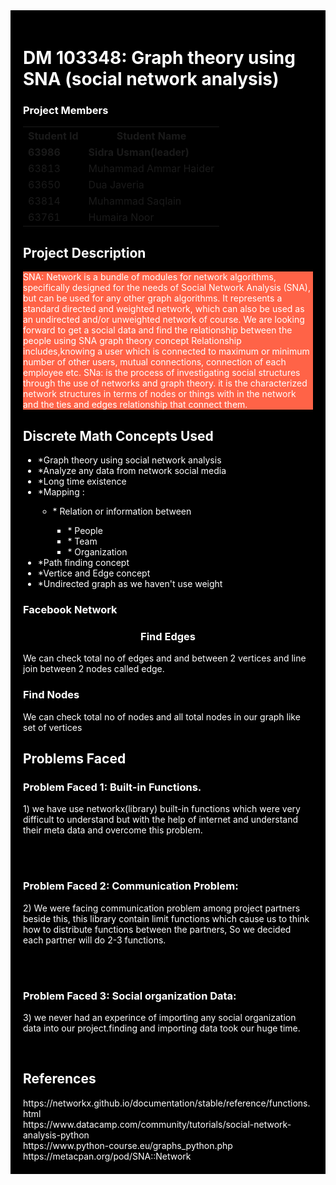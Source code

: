 <!DOCTYPE html>
<html>
<head>
</head>
<body>
     <div style="background-color:black;color:white;padding:20px;">
          <h1> DM 103348: Graph theory using SNA (social network analysis) </h1>
     <h3> Project Members </h3>
          <table style="width:100%">
  <tr>
    <th>Student Id</th>
    <th>Student Name</th> 
  </tr>
  <tr>
       <td><b>63986</b></td>
       <td><b>Sidra Usman(leader)</b></td>
  </tr>
  <tr>
    <td>63813</td>
    <td>Muhammad Ammar Haider</td>
  </tr>
  <tr>
    <td>63650</td>
    <td>Dua Javeria</td>
  </tr>
  <tr>
    <td>63814</td>
    <td>Muhammad Saqlain</td>
  </tr>
  <tr>
    <td>63761</td>
    <td>Humaira Noor</td>
  </tr>
            
</table>

<h2> Project Description </h2>
<p style="background-color:Tomato;"> SNA: Network is a bundle of modules for network algorithms, specifically designed for the needs of Social Network Analysis (SNA), but can be used for any other graph algorithms. It represents a standard directed and weighted network, which can also be used as an undirected and/or unweighted network of course.
We are looking forward to get a social data and find the relationship between the people using SNA graph theory concept 
Relationship includes,knowing a user which is connected to maximum or minimum number of other users, mutual connections, connection of each employee etc.
SNa: is the process of investigating social structures through the use of networks and graph theory. it is the characterized network structures in terms of nodes or things with in the network and the ties and edges relationship that connect them.


</p>

<h2>Discrete Math Concepts Used </h2>
<ul>
     <li>*Graph theory using social network analysis</li>
     <li>*Analyze any data from network social media</li>
     <li>*Long time existence</li>
     <li>*Mapping :</li>
     <ul>
          <li> * Relation or information between</li>
          <ul>
               <li>* People</li>
               <li>* Team </li>
               <li>* Organization</li>
          </ul>
     </ul>
     <li>*Path finding concept</li>
     <li>*Vertice and Edge concept</li>
     <li>*Undirected graph as we haven't use weight</li>
</ul>
 <h3> Facebook Network </h3>
 <h3><center> Find Edges </center></h3>
 <p> We can check total no of edges and and between 2 vertices and line join between 2 nodes called edge. </p>
 <h3> Find Nodes </h3>
 <p> We can check total no of nodes and all total nodes in our graph like set of vertices </p>
    
 
 <h2> Problems Faced </h2>
<h3> Problem Faced 1: Built-in Functions. </h3>
<p>
     1) we have use networkx(library) built-in functions which were very difficult to understand but with the help of internet and understand their meta data and overcome this problem.</p></BR>
<BR>    
<h3> Problem Faced 2: Communication Problem: </h3>
<p>
   2) We were facing communication problem among project partners beside this, this library contain limit functions which cause us to think how to distribute functions between the partners, So we decided each partner will do 2-3 functions.</p></BR>

<BR>
<h3> Problem Faced 3:  Social organization Data: </h3>
<p>
     3) we never had an experince of importing any social organization data into our project.finding and importing data took our huge      time.</p> </BR>
<h2> References </h2>
https://networkx.github.io/documentation/stable/reference/functions.html<br>
https://www.datacamp.com/community/tutorials/social-network-analysis-python<br>
https://www.python-course.eu/graphs_python.php<br>
https://metacpan.org/pod/SNA::Network

</div>

</body>
</html>
